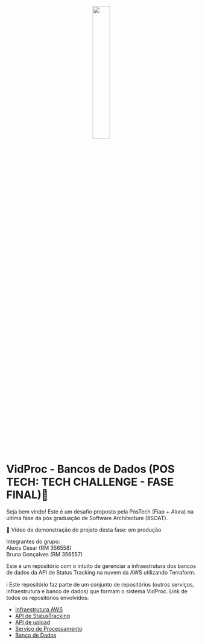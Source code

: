 <div align="center">
<img src="https://github.com/user-attachments/assets/208a0ebb-ca7c-4b0b-9f68-0b35050a9880" width="30%" />
</div>

# VidProc - Bancos de Dados (POS TECH: TECH CHALLENGE - FASE FINAL)🚀

Seja bem vindo! Este é um desafio proposto pela PósTech (Fiap + Alura) na ultima fase da pós graduação de Software Architecture (8SOAT).

📼 Vídeo de demonstração do projeto desta fase: em produção

Integrantes do grupo:<br>
Alexis Cesar (RM 356558)<br>
Bruna Gonçalves (RM 356557)

Este é um repositório com o intuito de gerenciar a infraestrutura dos bancos de dados da API de Status Tracking na nuvem da AWS utilizando Terraform.

ℹ️ Este repositório faz parte de um conjunto de repositórios (outros serviços, infraestrutura e banco de dados) que formam o sistema VidProc. Link de todos os repositórios envolvidos:
- [Infraestrutura AWS](https://github.com/BrunaPisera/postech-tc-infra)
- [API de StatusTracking](https://github.com/BrunaPisera/postech-tc-status-tracking-api)
- [API de upload](https://github.com/BrunaPisera/postech-tc-upload)
- [Serviço de Processamento](https://github.com/BrunaPisera/postech-tc-process-service)
- [Banco de Dados](https://github.com/BrunaPisera/postech-tc-db)
